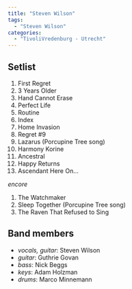 ```yaml
---
title: "Steven Wilson"
tags:
  - "Steven Wilson"
categories:
  - "TivoliVredenburg - Utrecht"
---
```

Setlist
-------
1. First Regret
1. 3 Years Older
1. Hand Cannot Erase
1. Perfect Life
1. Routine
1. Index
1. Home Invasion
1. Regret #9
1. Lazarus (Porcupine Tree song)
1. Harmony Korine
1. Ancestral
1. Happy Returns
1. Ascendant Here On...

_encore_

1. The Watchmaker
1. Sleep Together (Porcupine Tree song)
1. The Raven That Refused to Sing

Band members
------------
* _vocals, guitar_: Steven Wilson
* _guitar_: Guthrie Govan
* _bass_: Nick Beggs
* _keys_: Adam Holzman
* _drums_: Marco Minnemann

